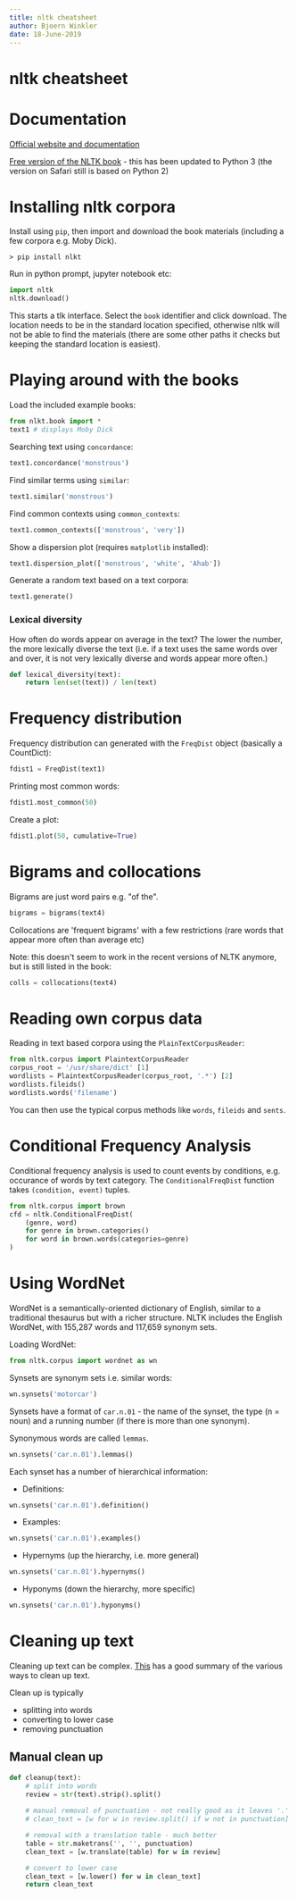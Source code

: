 ```yaml
---
title: nltk cheatsheet
author: Bjoern Winkler
date: 18-June-2019
---
```


# nltk cheatsheet

# Documentation

[Official website and documentation](https://www.nltk.org/)

[Free version of the NLTK book](http://www.nltk.org/book/) - this has been updated to Python 3 (the version on Safari still is based on Python 2)

# Installing nltk corpora

Install using `pip`, then import and download the book materials (including a few corpora e.g. Moby Dick).

    > pip install nlkt

Run in python prompt, jupyter notebook etc:

```python
import nltk
nltk.download()

```

This starts a tlk interface. Select the `book` identifier and click download. The location needs to be in the standard location specified, otherwise nltk will not be able to find the materials (there are some other paths it checks but keeping the standard location is easiest).

# Playing around with the books

Load the included example books:

```python
from nlkt.book import *
text1 # displays Moby Dick
```

Searching text using `concordance`:

```python
text1.concordance('monstrous')
```

Find similar terms using `similar`:

```python
text1.similar('monstrous')
```

Find common contexts using `common_contexts`:

```python
text1.common_contexts(['monstrous', 'very'])
```

Show a dispersion plot (requires `matplotlib` installed):

```python
text1.dispersion_plot(['monstrous', 'white', 'Ahab'])
```

Generate a random text based on a text corpora:

```python
text1.generate()
```

### Lexical diversity

How often do words appear on average in the text? The lower the number, the more lexically diverse the text (i.e. if a text uses the same words over and over, it is not very lexically diverse and words appear more often.)

```python
def lexical_diversity(text):
    return len(set(text)) / len(text)
```

# Frequency distribution

Frequency distribution can generated with the `FreqDist` object (basically a CountDict):

```python
fdist1 = FreqDist(text1)
```

Printing most common words:

```python
fdist1.most_common(50)
```

Create a plot:

```python
fdist1.plot(50, cumulative=True)
```

# Bigrams and collocations

Bigrams are just word pairs e.g. "of the".

```python
bigrams = bigrams(text4)
```

Collocations are 'frequent bigrams' with a few restrictions (rare words that appear more often than average etc)

Note: this doesn't seem to work in the recent versions of NLTK anymore, but is still listed in the book:

```python
colls = collocations(text4)
```

# Reading own corpus data

Reading in text based corpora using the `PlainTextCorpusReader`:

```python
from nltk.corpus import PlaintextCorpusReader
corpus_root = '/usr/share/dict' [1]
wordlists = PlaintextCorpusReader(corpus_root, '.*') [2]
wordlists.fileids()
wordlists.words('filename')
```

You can then use the typical corpus methods like `words`, `fileids` and `sents`.

# Conditional Frequency Analysis

Conditional frequency analysis is used to count events by conditions, e.g. occurance of words by text category. The `ConditionalFreqDist` function takes `(condition, event)` tuples.

```python
from nltk.corpus import brown
cfd = nltk.ConditionalFreqDist(
    (genre, word)
    for genre in brown.categories()
    for word in brown.words(categories=genre)
)
```
# Using WordNet

WordNet is a semantically-oriented dictionary of English, similar to a traditional thesaurus but with a richer structure. NLTK includes the English WordNet, with 155,287 words and 117,659 synonym sets.

Loading WordNet:

```python
from nltk.corpus import wordnet as wn
```

Synsets are synonym sets i.e. similar words:

```python
wn.synsets('motorcar')
```

Synsets have a format of `car.n.01` - the name of the synset, the type (n = noun) and a running number (if there is more than one synonym).

Synonymous words are called `lemmas`.

```python
wn.synsets('car.n.01').lemmas()
```

Each synset has a number of hierarchical information:

- Definitions:
```python
wn.synsets('car.n.01').definition()
```

- Examples:
```python
wn.synsets('car.n.01').examples()
```

- Hypernyms (up the hierarchy, i.e. more general)
```python
wn.synsets('car.n.01').hypernyms()
```

- Hyponyms (down the hierarchy, more specific)
```python
wn.synsets('car.n.01').hyponyms()
```

# Cleaning up text

Cleaning up text can be complex. [This](https://machinelearningmastery.com/clean-text-machine-learning-python/) has a good summary of the various ways to clean up text.

Clean up is typically
- splitting into words
- converting to lower case
- removing punctuation

## Manual clean up

```python
def cleanup(text):
    # split into words
    review = str(text).strip().split()
    
    # manual removal of punctuation - not really good as it leaves '.' at the end of sentences
    # clean_text = [w for w in review.split() if w not in punctuation]

    # removal with a translation table - much better
    table = str.maketrans('', '', punctuation)
    clean_text = [w.translate(table) for w in review]

    # convert to lower case
    clean_text = [w.lower() for w in clean_text]
    return clean_text
```

